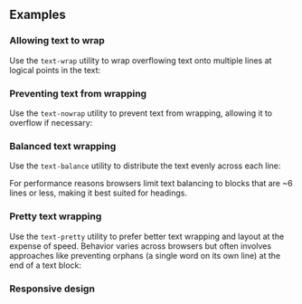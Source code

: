## Examples

### Allowing text to wrap

Use the `text-wrap` utility to wrap overflowing text onto multiple lines at logical points in the text:

### Preventing text from wrapping

Use the `text-nowrap` utility to prevent text from wrapping, allowing it to overflow if necessary:

### Balanced text wrapping

Use the `text-balance` utility to distribute the text evenly across each line:

For performance reasons browsers limit text balancing to blocks that are ~6 lines or less, making it best suited for headings.

### Pretty text wrapping

Use the `text-pretty` utility to prefer better text wrapping and layout at the expense of speed. Behavior varies across browsers but often involves approaches like preventing orphans (a single word on its own line) at the end of a text block:

### Responsive design
